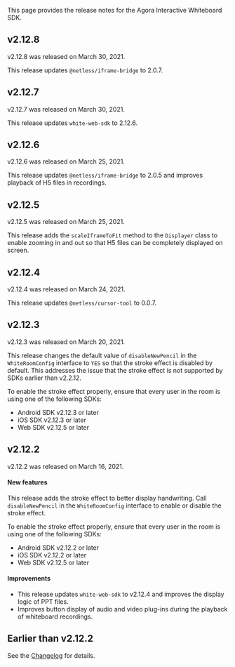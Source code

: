 This page provides the release notes for the Agora Interactive Whiteboard SDK.

## v2.12.8

v2.12.8 was released on March 30, 2021.

This release updates `@netless/iframe-bridge` to 2.0.7.

## v2.12.7

v2.12.7 was released on March 30, 2021.

This release updates `white-web-sdk` to 2.12.6.

## v2.12.6

v2.12.6 was released on March 25, 2021.

This release updates `@netless/iframe-bridge` to 2.0.5 and improves playback of H5 files in recordings.

## v2.12.5

v2.12.5 was released on March 25, 2021.

This release adds the `scaleIframeToFit` method to the `Displayer` class to enable zooming in and out so that H5 files can be completely displayed on screen.

## v2.12.4

v2.12.4 was released on March 24, 2021.

This release updates `@netless/cursor-tool` to 0.0.7.

## v2.12.3

v2.12.3 was released on March 20, 2021.

This release changes the default value of `disableNewPencil` in the `WhiteRoomConfig` interface to `YES` so that the stroke effect is disabled by default. This addresses the issue that the stroke effect is not supported by SDKs earlier than v2.2.12.

<div class="alert note">To enable the stroke effect properly, ensure that every user in the room is using one of the following SDKs:

- Android SDK v2.12.3 or later
- iOS SDK v2.12.3 or later
- Web SDK v2.12.5 or later</div>

## v2.12.2

v2.12.2 was released on March 16, 2021.

#### New features

This release adds the stroke effect to better display handwriting. Call `disableNewPencil` in the `WhiteRoomConfig` interface to enable or disable the stroke effect.

<div class="alert note">To enable the stroke effect properly, ensure that every user in the room is using one of the following SDKs:

- Android SDK v2.12.2 or later
- iOS SDK v2.12.2 or later
- Web SDK v2.12.5 or later</div>

#### Improvements

- This release updates `white-web-sdk` to v2.12.4 and improves the display logic of PPT files.
- Improves button display of audio and video plug-ins during the playback of whiteboard recordings.

## Earlier than v2.12.2
See the [Changelog](https://developer.netless.link/ios-zh/home/ios-changelog) for details.